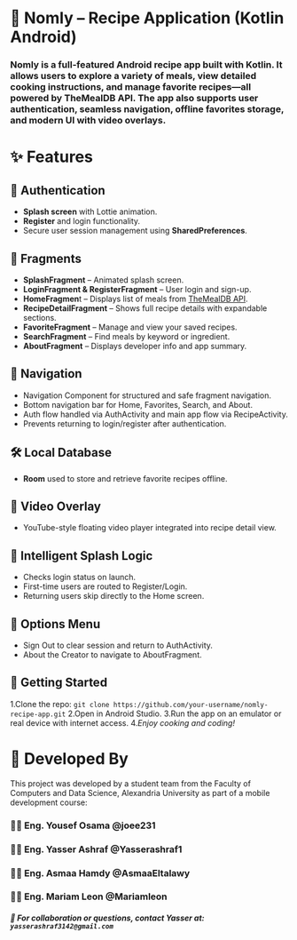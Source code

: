 # 🍲 Nomly – Recipe Application (Kotlin Android)
### **Nomly** is a full-featured Android recipe app built with Kotlin. It allows users to explore a variety of meals, view detailed cooking instructions, and manage favorite recipes—all powered by TheMealDB API. The app also supports user authentication, seamless navigation, offline favorites storage, and modern UI with video overlays.

# ✨ Features
## 🔐 Authentication
  * **Splash screen** with Lottie animation.
  * **Register** and login functionality.
  * Secure user session management using **SharedPreferences**.
## 📱 Fragments
  * **SplashFragment** – Animated splash screen.
  * **LoginFragment & RegisterFragment** – User login and sign-up.
  * **HomeFragmen**t – Displays list of meals from [TheMealDB API](https://www.themealdb.com/api.php).
  * **RecipeDetailFragment** – Shows full recipe details with expandable sections.
  * **FavoriteFragment** – Manage and view your saved recipes.
  * **SearchFragment** – Find meals by keyword or ingredient.
  * **AboutFragment** – Displays developer info and app summary.
## 🔁 Navigation
  * Navigation Component for structured and safe fragment navigation.
  * Bottom navigation bar for Home, Favorites, Search, and About.
  * Auth flow handled via AuthActivity and main app flow via RecipeActivity.
  * Prevents returning to login/register after authentication.
## 🛠 Local Database
  * **Room** used to store and retrieve favorite recipes offline.
## 🎥 Video Overlay
  * YouTube-style floating video player integrated into recipe detail view.
## 🧭 Intelligent Splash Logic
  * Checks login status on launch.
  * First-time users are routed to Register/Login.
  * Returning users skip directly to the Home screen.
## 📜 Options Menu
  * Sign Out to clear session and return to AuthActivity.
  * About the Creator to navigate to AboutFragment.

## 🚀 Getting Started 
  1.Clone the repo:
    `git clone https://github.com/your-username/nomly-recipe-app.git`
  2.Open in Android Studio.
  3.Run the app on an emulator or real device with internet access.
  4.*Enjoy cooking and coding!*
  
# 👥 Developed By
This project was developed by a student team from the Faculty of Computers and Data Science, Alexandria University as part of a mobile development course:

### 👩‍💻 Eng. Yousef Osama @joee231

### 👨‍💻 Eng. Yasser Ashraf @Yasserashraf1

### 👩‍💻 Eng. Asmaa Hamdy @AsmaaEltalawy

### 👨‍💻 Eng. Mariam Leon @Mariamleon

##### 📧 For collaboration or questions, contact Yasser at: `yasserashraf3142@gmail.com`
